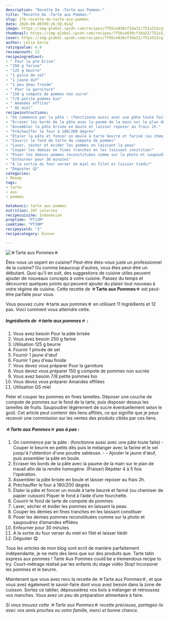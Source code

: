 ```yaml
---
description: "Recette De ☆Tarte aux Pommes☆"
title: "Recette De ☆Tarte aux Pommes☆"
slug: 176-recette-de-tarte-aux-pommes
date: 2020-09-06T09:26:50.914Z
image: https://img-global.cpcdn.com/recipes/7f56ce830cf3da31/751x532cq70/☆tarte-aux-pommes☆-photo-principale-de-la-recette.jpg
thumbnail: https://img-global.cpcdn.com/recipes/7f56ce830cf3da31/751x532cq70/☆tarte-aux-pommes☆-photo-principale-de-la-recette.jpg
cover: https://img-global.cpcdn.com/recipes/7f56ce830cf3da31/751x532cq70/☆tarte-aux-pommes☆-photo-principale-de-la-recette.jpg
author: Lelia Garza
ratingvalue: 4.8
reviewcount: 13
recipeingredient:
- " Pour la pte brise"
- "250 g farine"
- "125 g beurre"
- "1 pince de sel"
- "1 jaune duf"
- "1 peu deau froide"
- " Pour la garniture"
- "150 g compote de pommes non sucre"
- "7/8 petite pommes bio"
- " Amandes effiles"
- " QS miel"
recipeinstructions:
- "On commence par la pâte : (fonctionne aussi avec une pâte toute faite) Couper le beurre en petits dés puis le mélanger avec la farine et le sel jusqu&#39;à l&#39;obtention d&#39;une poudre sableuse.  Ajouter le jaune d&#39;œuf, puis assembler la pâte en boule."
- "Ecraser les bords de la pâte avec la paume de la main sur le plan de travail afin de la rendre homogène. (Fraiser) Répéter 4 à 5 fois l&#39;opération."
- "Assembler la pâte brisée en boule et laisser reposer au frais 2h."
- "Préchauffer le four à 180/200 degrés"
- "Étaler la pâte et foncer un moule à tarte beurré et fariné (ou chemiser de papier cuisson) Piquer le fond à l’aide d’une fourchette."
- "Couvrir le fond de tarte de compote de pommes"
- "Laver, sécher et évider les pommes en laissant la peau"
- "Couper les demies en fines tranches en les laissant constituer"
- "Poser les demies pommes reconstituées comme sur la photo et saupoudrez d’amandes effilées"
- "Enfourner pour 30 minutes"
- "A la sortie du four verser du miel en filet et laisser tiédir"
- "Déguster 😋"
categories:
- Resep
tags:
- tarte
- aux
- pommes

katakunci: tarte aux pommes 
nutrition: 207 calories
recipecuisine: Indonesian
preptime: "PT13M"
cooktime: "PT39M"
recipeyield: "3"
recipecategory: Dinner

---
```



![☆Tarte aux Pommes☆](https://img-global.cpcdn.com/recipes/7f56ce830cf3da31/751x532cq70/☆tarte-aux-pommes☆-photo-principale-de-la-recette.jpg)

Êtes-vous un expert en cuisine? Peut-être êtes-vous juste un professionnel de la cuisine? Ou comme beaucoup d'autres, vous êtes peut-être un débutant. Quoi qu'il en soit, des suggestions de cuisine utiles peuvent ajouter de nouveaux concepts à votre cuisine. Passez du temps et découvrez quelques points qui peuvent ajouter du plaisir tout nouveau à votre régime de cuisine. Cette recette de <strong> ☆Tarte aux Pommes☆ </strong> est peut-être parfaite pour vous.

<!--inarticleads1-->

Vous pouvez cuire ☆tarte aux pommes☆ en utilisant 11 Ingrédients et 12 pas. Voici comment vous atteindre cette.

##### Ingrédients de ☆tarte aux pommes☆ :

1. Vous avez besoin  Pour la pâte brisée
1. Vous avez besoin 250 g farine
1. Utilisation 125 g beurre
1. Fournir 1 pincée de sel
1. Fournir 1 jaune d&#39;œuf
1. Fournir 1 peu d&#39;eau froide
1. Vous devez vous préparer  Pour la garniture
1. Vous devez vous préparer 150 g compote de pommes non sucrée
1. Vous avez besoin 7/8 petite pommes bio
1. Vous devez vous préparer  Amandes effilées
1. Utilisation  QS miel


Peler et couper les pommes en fines lamelles. Déposer une couche de compote de pommes sur le fond de la tarte, puis disposer dessus les lamelles de fruits. Saupoudrer légèrement de sucre éventuellement selon le goût. Cet article peut contenir des liens affiliés, ce qui signifie que je peux recevoir une commission sur les ventes des produits ciblés par ces liens. 

<!--inarticleads2-->

##### ☆Tarte aux Pommes☆ pas à pas :

1. On commence par la pâte : (fonctionne aussi avec une pâte toute faite) - Couper le beurre en petits dés puis le mélanger avec la farine et le sel jusqu&#39;à l&#39;obtention d&#39;une poudre sableuse. -  - Ajouter le jaune d&#39;œuf, puis assembler la pâte en boule.
1. Ecraser les bords de la pâte avec la paume de la main sur le plan de travail afin de la rendre homogène. (Fraiser) Répéter 4 à 5 fois l&#39;opération.
1. Assembler la pâte brisée en boule et laisser reposer au frais 2h.
1. Préchauffer le four à 180/200 degrés
1. Étaler la pâte et foncer un moule à tarte beurré et fariné (ou chemiser de papier cuisson) Piquer le fond à l’aide d’une fourchette.
1. Couvrir le fond de tarte de compote de pommes
1. Laver, sécher et évider les pommes en laissant la peau
1. Couper les demies en fines tranches en les laissant constituer
1. Poser les demies pommes reconstituées comme sur la photo et saupoudrez d’amandes effilées
1. Enfourner pour 30 minutes
1. A la sortie du four verser du miel en filet et laisser tiédir
1. Déguster 😋


Tous les articles de mon blog sont ecrit de manière parfaitement indépendante, je ne mets des liens que sur des produits que. Tarte tatin express aux pommes ! Tarte Aux Pommes could be a tremendous recipe to try. Court-métrage réalisé par les enfants du stage vidéo Stop! Incorporer les pommes et le beurre. 

<!--inarticleads1-->

<p>
Maintenant que vous avez revu la recette de ☆Tarte aux Pommes☆, et que vous avez également le savoir-faire dont vous avez besoin dans la zone de cuisson. Sortez ce tablier, dépoussiérez vos bols à mélanger et retroussez vos manches. Vous avez un peu de préparation alimentaire à faire.
</p>

<p>
<i>Si vous trouvez cette ☆Tarte aux Pommes☆ recette précieuse, partagez-la avec vos amis proches ou votre famille, merci et bonne chance.</i>
</p>
